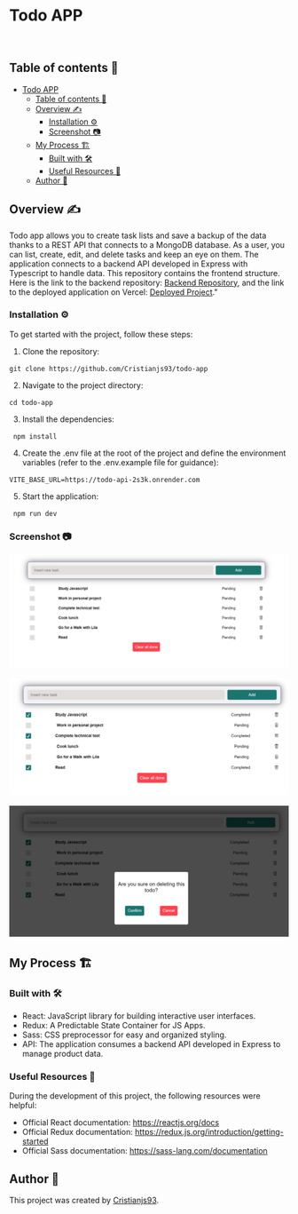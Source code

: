 # Todo APP

​

## Table of contents 📄

- [Todo APP](#todo-app)
  - [Table of contents 📄](#table-of-contents-)
  - [Overview :writing_hand:](#overview-writing_hand)
    - [Installation :gear:](#installation-gear)
    - [Screenshot 📷](#screenshot-)
  - [My Process 🏗️](#my-process-️)
    - [Built with 🛠️](#built-with-️)
    - [Useful Resources 📖](#useful-resources-)
  - [Author 👊](#author-)

## Overview :writing_hand:

Todo app allows you to create task lists and save a backup of the data thanks to a REST API that connects to a MongoDB database. As a user, you can list, create, edit, and delete tasks and keep an eye on them.
The application connects to a backend API developed in Express with Typescript to handle data. This repository contains the frontend structure. Here is the link to the backend repository: [Backend Repository](https://github.com/Cristianjs93/todo-api), and the link to the deployed application on Vercel: [Deployed Project]()."

### Installation :gear:

To get started with the project, follow these steps:

1. Clone the repository:

```shell
git clone https://github.com/Cristianjs93/todo-app
```

2. Navigate to the project directory:

```shell
cd todo-app
```

3. Install the dependencies:

```shell
 npm install
```

4. Create the .env file at the root of the project and define the environment variables (refer to the .env.example file for guidance):

```shell
VITE_BASE_URL=https://todo-api-2s3k.onrender.com
```

5. Start the application:

```shell
 npm run dev
```

### Screenshot 📷

![Alt text](image.png)
<br/>
<br/>
![Alt text](image-1.png)
<br/>
<br/>
![Alt text](image-2.png)

## My Process 🏗️

### Built with 🛠️

- React: JavaScript library for building interactive user interfaces.
- Redux: A Predictable State Container for JS Apps.
- Sass: CSS preprocessor for easy and organized styling.
- API: The application consumes a backend API developed in Express to manage product data.

### Useful Resources 📖

During the development of this project, the following resources were helpful:

- Official React documentation: https://reactjs.org/docs
- Official Redux documentation: https://redux.js.org/introduction/getting-started
- Official Sass documentation: https://sass-lang.com/documentation

## Author 👊

This project was created by [Cristianjs93](https://github.com/Cristianjs93).
